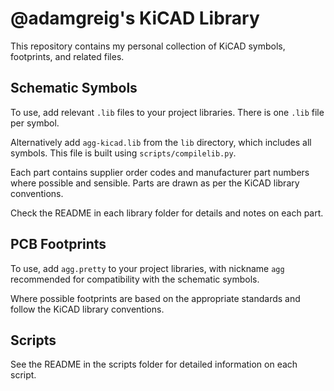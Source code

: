 # @adamgreig's KiCAD Library

This repository contains my personal collection of KiCAD symbols, footprints, 
and related files.

## Schematic Symbols

To use, add relevant `.lib` files to your project libraries. There is one 
`.lib` file per symbol.

Alternatively add `agg-kicad.lib` from the `lib` directory, which includes all 
symbols. This file is built using `scripts/compilelib.py`.

Each part contains supplier order codes and manufacturer part numbers where 
possible and sensible. Parts are drawn as per the KiCAD library conventions.

Check the README in each library folder for details and notes on each part.

## PCB Footprints

To use, add `agg.pretty` to your project libraries, with nickname `agg` 
recommended for compatibility with the schematic symbols.

Where possible footprints are based on the appropriate standards and follow the 
KiCAD library conventions.

## Scripts

See the README in the scripts folder for detailed information on each script.
